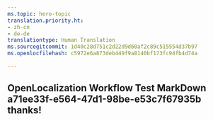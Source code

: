 ```yaml
---
ms.topic: hero-topic
translation.priority.ht:
- zh-cn
- de-de
translationtype: Human Translation
ms.sourcegitcommit: 1d40c28d751c2d22d9d60af2c89c515554d37b97
ms.openlocfilehash: c5972e6a873deb449f9a8140bf173fc94fb4d74a

---
```

## OpenLocalization Workflow Test MarkDown a71ee33f-e564-47d1-98be-e53c7f67935b thanks!



<!--HONumber=Aug16_HO4-->


